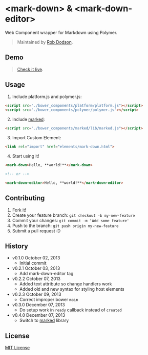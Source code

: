 # &lt;mark-down&gt; & &lt;mark-down-editor&gt;

Web Component wrapper for Markdown using Polymer.

> Maintained by [Rob Dodson](https://github.com/robdodson).

## Demo

> [Check it live](http://robdodson.github.io/mark-down).

## Usage

1. Include platform.js and polymer.js:

  ```html
  <script src="./bower_components/platform/platform.js"></script>
  <script src="./bower_components/polymer/polymer.js"></script>
  ```

2. Include [marked][]:

  ```html
  <script src="./bower_components/marked/lib/marked.js"></script>
  ```

3. Import Custom Element:

  ```html
  <link rel="import" href="elements/mark-down.html">
  ```

4. Start using it!

  ```html
  <mark-down>Hello, **world!**</mark-down>

  <!-- or -->

  <mark-down-editor>Hello, **world!**</mark-down-editor>
  ```

## Contributing

1. Fork it!
2. Create your feature branch: `git checkout -b my-new-feature`
3. Commit your changes: `git commit -m 'Add some feature'`
4. Push to the branch: `git push origin my-new-feature`
5. Submit a pull request :D

## History

* v0.1.0 October 02, 2013
  * Initial commit
* v0.2.1 October 03, 2013
  * Add mark-down-editor tag
* v0.2.2 October 07, 2013
  * Added text attribute so change handlers work
  * Added old and new syntax for styling host elements
* v0.2.3 October 09, 2013
  * Correct improper bower `main`
* v0.3.0 December 07, 2013
  * Do setup work in `ready` callback instead of `created`
* v0.4.0 December 07, 2013
  * Switch to [marked][] library

## License

[MIT License](http://opensource.org/licenses/MIT)

[marked]: https://github.com/chjj/marked
